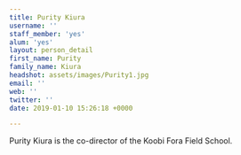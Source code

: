 ```yaml
---
title: Purity Kiura
username: ''
staff_member: 'yes'
alum: 'yes'
layout: person_detail
first_name: Purity
family_name: Kiura
headshot: assets/images/Purity1.jpg
email: ''
web: ''
twitter: ''
date: 2019-01-10 15:26:18 +0000

---
```

Purity Kiura is the co-director of the Koobi Fora Field School.